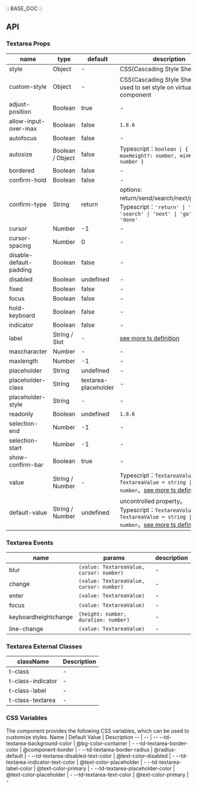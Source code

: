 :: BASE_DOC ::

## API

### Textarea Props

name | type | default | description | required
-- | -- | -- | -- | --
style | Object | - | CSS(Cascading Style Sheets) | N
custom-style | Object | - | CSS(Cascading Style Sheets)，used to set style on virtual component | N
adjust-position | Boolean | true | \- | N
allow-input-over-max | Boolean | false | `1.8.6` | N
autofocus | Boolean | false | \- | N
autosize | Boolean / Object | false | Typescript：`boolean \| { maxHeight?: number, minHeight?: number }` | N
bordered | Boolean | false | \- | N
confirm-hold | Boolean | false | \- | N
confirm-type | String | return | options: return/send/search/next/go/done。Typescript：`'return' \| 'send' \| 'search' \| 'next' \| 'go' \| 'done'` | N
cursor | Number | -1 | \- | N
cursor-spacing | Number | 0 | \- | N
disable-default-padding | Boolean | false | \- | N
disabled | Boolean | undefined | \- | N
fixed | Boolean | false | \- | N
focus | Boolean | false | \- | N
hold-keyboard | Boolean | false | \- | N
indicator | Boolean | false | \- | N
label | String / Slot | - | [see more ts definition](https://github.com/Tencent/tdesign-miniprogram/blob/develop/src/common/common.ts) | N
maxcharacter | Number | - | \- | N
maxlength | Number | -1 | \- | N
placeholder | String | undefined | \- | N
placeholder-class | String | textarea-placeholder | \- | N
placeholder-style | String | - | \- | N
readonly | Boolean | undefined | `1.8.6` | N
selection-end | Number | -1 | \- | N
selection-start | Number | -1 | \- | N
show-confirm-bar | Boolean | true | \- | N
value | String / Number | - | Typescript：`TextareaValue` `type TextareaValue = string \| number`。[see more ts definition](https://github.com/Tencent/tdesign-miniprogram/tree/develop/src/textarea/type.ts) | N
default-value | String / Number | undefined | uncontrolled property。Typescript：`TextareaValue` `type TextareaValue = string \| number`。[see more ts definition](https://github.com/Tencent/tdesign-miniprogram/tree/develop/src/textarea/type.ts) | N

### Textarea Events

name | params | description
-- | -- | --
blur | `(value: TextareaValue, cursor: number)` | \-
change | `(value: TextareaValue, cursor: number)` | \-
enter | `(value: TextareaValue)` | \-
focus | `(value: TextareaValue)` | \-
keyboardheightchange | `(height: number, duration: number)` | \-
line-change | `(value: TextareaValue)` | \-

### Textarea External Classes

className | Description
-- | --
t-class | \-
t-class-indicator | \-
t-class-label | \-
t-class-textarea | \-

### CSS Variables

The component provides the following CSS variables, which can be used to customize styles.
Name | Default Value | Description 
-- | -- | --
--td-textarea-background-color | @bg-color-container | - 
--td-textarea-border-color | @component-border | - 
--td-textarea-border-radius | @radius-default | - 
--td-textarea-disabled-text-color | @text-color-disabled | - 
--td-textarea-indicator-text-color | @text-color-placeholder | - 
--td-textarea-label-color | @text-color-primary | - 
--td-textarea-placeholder-color | @text-color-placeholder | - 
--td-textarea-text-color | @text-color-primary | - 
